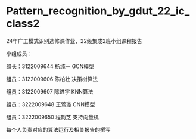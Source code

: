 # Pattern_recognition_by_gdut_22_ic_class2 
24年广工模式识别选修课作业，22级集成2班小组课程报告 

小组成员： 

组长：3122009644 杨纯一  GCN模型

组员：3122009606 陈柏壮  决策树算法

组员：3122009607 陈进宇  KNN算法

组员：3222009648 王莺璇  CNN模型

组员：3222009650 程韵芝  支持向量机

每个人负责对应的算法运行及相关报告的撰写
